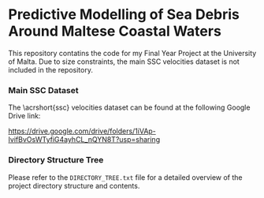 # Predictive Modelling of Sea Debris Around Maltese Coastal Waters

This repository contatins the code for my Final Year Project at the University of Malta. Due to size constraints, the main SSC velocities dataset is not included in the repository.

### Main SSC Dataset

The \acrshort{ssc} velocities dataset can be found at the following Google Drive link:

https://drive.google.com/drive/folders/1iVAp-IvifBvOsWTyfiG4ayhCL_nQYN8T?usp=sharing

### Directory Structure Tree

Please refer to the `DIRECTORY_TREE.txt` file for a detailed overview of the project directory structure and contents.

